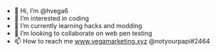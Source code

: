 - 👋 Hi, I’m @hvega6
- 👀 I’m interested in coding
- 🌱 I’m currently learning hacks and modding
- 💞️ I’m looking to collaborate on web pen testing
- 📫 How to reach me www.vegamarketing.xyz @notyourpapi#2464

<!---
hvega6/hvega6 is a ✨ special ✨ repository because its `README.md` (this file) appears on your GitHub profile.
You can click the Preview link to take a look at your changes.
--->
